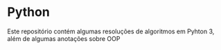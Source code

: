 # Python

Este repositório contém algumas resoluções de algoritmos em Pyhton 3, além de algumas anotações sobre OOP